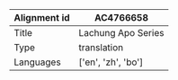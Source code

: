 |Alignment id | AC4766658
| --- | --- 
|Title | Lachung Apo Series 
|Type | translation
|Languages | ['en', 'zh', 'bo']